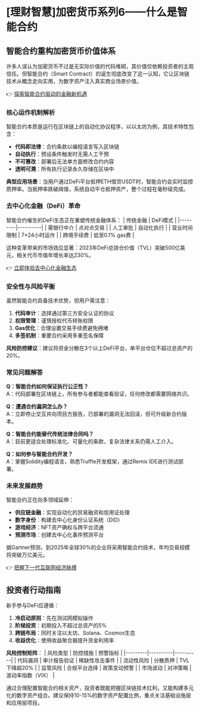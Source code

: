 # [理财智慧]加密货币系列6——什么是智能合约

## 智能合约重构加密货币价值体系

许多人误认为加密货币不过是无实际价值的代码堆砌，其价值仅依赖投资者的主观信任。但智能合约（Smart Contract）的诞生彻底改变了这一认知，它让区块链技术从概念走向实用，为数字资产注入真实商业场景价值。

👉 [探索智能合约驱动的金融新机遇](https://bit.ly/okx_welcome )

### 核心运作机制解析

智能合约本质是运行在区块链上的自动化协议程序，以以太坊为例，其技术特性包含：
- **代码即法律**：合约条款以编程语言写入区块链
- **自动执行**：预设条件触发时无需人工干预
- **不可篡改**：部署后无法单方面修改合约内容
- **透明可溯**：所有执行记录永久存储在区块中

**典型应用场景**：当用户通过DeFi平台抵押ETH借贷USDT时，智能合约会实时监控质押率。当抵押率跌破阈值，系统自动平仓抵押资产，整个过程在毫秒级完成。

### 去中心化金融（DeFi）革命

智能合约催生的DeFi生态正在重塑传统金融体系：
| 传统金融 | DeFi模式 |
|---------|----------|
| 需银行中介 | 点对点交易 |
| 人工审批 | 自动化执行 |
| 营业时间限制 | 7×24小时运作 |
| 跨境手续费 | 低至0.1% gas费 |

这种变革带来的市场效应显著：2023年DeFi总锁仓价值（TVL）突破500亿美元，相关代币市值年增长率达230%。

👉 [立即体验去中心化金融生态](https://bit.ly/okx_welcome )

### 安全性与风险平衡

虽然智能合约具备技术优势，但用户需注意：
1. **代码审计**：选择通过第三方安全认证的协议
2. **权限管理**：谨慎授权代币转账权限
3. **Gas优化**：合理设置交易手续费避免拥堵
4. **多签机制**：重要合约采用多重签名保障

**风险防控建议**：建议将资金分散在3个以上DeFi平台，单平台仓位不超过总资产的20%。

### 常见问题解答

**Q：智能合约如何保证执行公正性？**  
A：代码部署在区块链上，所有参与者都能查看验证，任何修改都需要网络共识。

**Q：遭遇合约漏洞怎么办？**  
A：立即停止交互并向项目方报告，已部署的漏洞无法回滚，但可升级新合约版本。

**Q：智能合约能替代传统法律合同吗？**  
A：目前更适合处理标准化、可量化的条款，复杂法律关系仍需人工介入。

**Q：如何参与智能合约开发？**  
A：掌握Solidity编程语言，熟悉Truffle开发框架，通过Remix IDE进行测试部署。

### 未来发展趋势

智能合约正在向多领域延伸：
- **供应链金融**：实现自动化的贸易融资和信用证处理
- **数字身份**：构建去中心化身份认证系统（DID）
- **游戏经济**：NFT资产确权与跨平台流通
- **预测市场**：创建去中心化事件预测平台

据Gartner预测，到2025年全球30%的企业将采用智能合约技术，年均交易规模将突破万亿美元。

👉 [把握下一代互联网经济脉搏](https://bit.ly/okx_welcome )

## 投资者行动指南

新手参与DeFi应遵循：
1. **冷启动原则**：先在测试网模拟操作
2. **阶梯投资**：初期投入不超过总资产的5%
3. **跨链布局**：同时关注以太坊、Solana、Cosmos生态
4. **收益优化**：使用收益聚合器提升资金利用率

**风险控制矩阵**：
| 风险类型 | 防控措施 | 预警指标 |
|---------|----------|----------|
| 代码漏洞 | 审计报告验证 | 稀缺性攻击事件 |
| 流动性风险 | 分散质押 | TVL下降超20% |
| 监管风险 | 合规平台选择 | 政策变动预警 |
| 市场波动 | 对冲策略 | 波动率指数（VIX） |

通过合理配置智能合约相关资产，投资者既能把握区块链技术红利，又能构建多元化的数字资产组合。建议保持10-15%的数字资产配置比例，重点关注基础设施层和应用层项目。